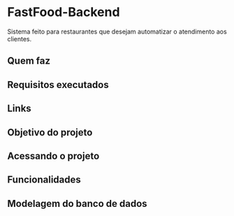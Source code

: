 # FastFood-Backend

Sistema feito para restaurantes que desejam automatizar o atendimento aos clientes.

## Quem faz

## Requisitos executados

## Links

## Objetivo do projeto

## Acessando o projeto

## Funcionalidades

## Modelagem do banco de dados
